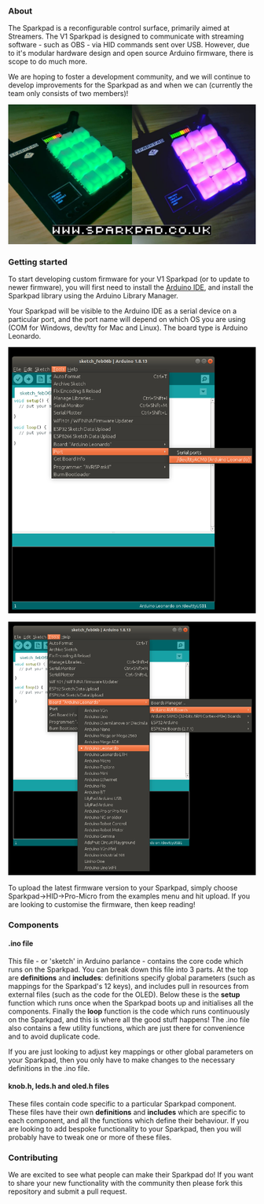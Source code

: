 ### About

The Sparkpad is a reconfigurable control surface, primarily aimed at Streamers. The V1 Sparkpad is designed to communicate with streaming software - such as OBS - via HID commands sent over USB. However, due to it's modular hardware design and open source Arduino firmware, there is scope to do much more.

We are hoping to foster a development community, and we will continue to develop improvements for the Sparkpad as and when we can (currently the team only consists of two members)!

![](/images/sparkpad.jpg)

### Getting started

To start developing custom firmware for your V1 Sparkpad (or to update to newer firmware), you will first need to install the [Arduino IDE](https://www.arduino.cc/en/software), and install the Sparkpad library using the Arduino Library Manager.

Your Sparkpad will be visible to the Arduino IDE as a serial device on a particular port, and the port name will depend on which OS you are using (COM for Windows, dev/tty for Mac and Linux). The board type is Arduino Leonardo. 

![](/images/port.png)

![](/images/board.png)

To upload the latest firmware version to your Sparkpad, simply choose Sparkpad->HID->Pro-Micro from the examples menu and hit upload. If you are looking to customise the firmware, then keep reading!

### Components

#### .ino file
This file - or 'sketch' in Arduino parlance - contains the core code which runs on the Sparkpad. You can break down this file into 3 parts. At the top are **definitions** and **includes**: definitions specify global parameters (such as mappings for the Sparkpad's 12 keys), and includes pull in resources from external files (such as the code for the OLED). Below these is the **setup** function which runs once when the Sparkpad boots up and initialises all the components. Finally the **loop** function is the code which runs continuously on the Sparkpad, and this is where all the good stuff happens! The .ino file also contains a few utility functions, which are just there for convenience and to avoid duplicate code.

If you are just looking to adjust key mappings or other global parameters on your Sparkpad, then you only have to make changes to the necessary definitions in the .ino file.

#### knob.h, leds.h and oled.h files

These files contain code specific to a particular Sparkpad component. These files have their own **definitions** and **includes** which are specific to each component, and all the functions which define their behaviour. If you are looking to add bespoke functionality to your Sparkpad, then you will probably have to tweak one or more of these files.

### Contributing

We are excited to see what people can make their Sparkpad do! If you want to share your new functionality with the community then please fork this repository and submit a pull request. 